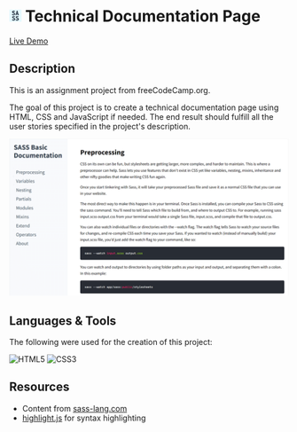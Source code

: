 # <img src="/assets/favicon.png" width="22"/> Technical Documentation Page

[Live Demo](https://thecolordude.github.io/technical-documentation-page/)

## Description

This is an assignment project from freeCodeCamp.org.

The goal of this project is to create a technical documentation page using HTML, CSS and JavaScript if needed.
The end result should fulfill all the user stories specified in the project's description.

<img src="/assets/preview.png" />


## Languages & Tools

The following were used for the creation of this project:

<img src="https://github.com/theColorDude/theColorDude/blob/main/assets/html5-original.svg" width="100" title="HTML5" /> <img src="https://github.com/theColorDude/theColorDude/blob/main/assets/css3-original.svg" width="100" title="CSS3" />

## Resources

* Content from [sass-lang.com](https://sass-lang.com/)
* [highlight.js](https://highlightjs.org/) for syntax highlighting
